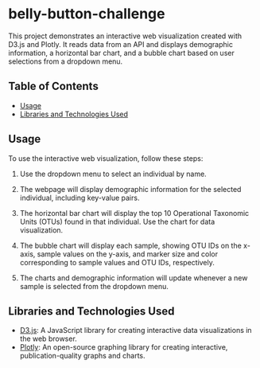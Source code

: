 # belly-button-challenge

This project demonstrates an interactive web visualization created with D3.js and Plotly. It reads data from an API and displays demographic information, a horizontal bar chart, and a bubble chart based on user selections from a dropdown menu.

## Table of Contents
- [Usage](#usage)
- [Libraries and Technologies Used](#libraries-and-technologies-used)

## Usage

To use the interactive web visualization, follow these steps:

1. Use the dropdown menu to select an individual by name.

2. The webpage will display demographic information for the selected individual, including key-value pairs.

3. The horizontal bar chart will display the top 10 Operational Taxonomic Units (OTUs) found in that individual. Use the chart for data visualization.

4. The bubble chart will display each sample, showing OTU IDs on the x-axis, sample values on the y-axis, and marker size and color corresponding to sample values and OTU IDs, respectively.

5. The charts and demographic information will update whenever a new sample is selected from the dropdown menu.


## Libraries and Technologies Used

- [D3.js](https://d3js.org/): A JavaScript library for creating interactive data visualizations in the web browser.
- [Plotly](https://plotly.com/): An open-source graphing library for creating interactive, publication-quality graphs and charts.

